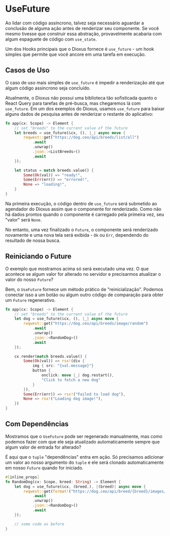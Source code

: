 # UseFuture

Ao lidar com código assíncrono, talvez seja necessário aguardar a conclusão de alguma ação antes de renderizar seu componente. Se você mesmo tivesse que construir essa abstração, provavelmente acabaria com algum espaguete de código com `use_state`.

Um dos Hooks principais que o Dioxus fornece é `use_future` - um hook simples que permite que você ancore em uma tarefa em execução.

## Casos de Uso

O caso de uso mais simples de `use_future` é impedir a renderização até que algum código assíncrono seja concluído.

Atualmente, o Dioxus não possui uma biblioteca tão sofisticada quanto o React Query para tarefas de pré-busca, mas chegaremos lá com `use_future`. Em um dos exemplos do Dioxus, usamos `use_future` para baixar alguns dados de pesquisa antes de renderizar o restante do aplicativo:

```rust
fn app(cx: Scope) -> Element {
    // set "breeds" to the current value of the future
    let breeds = use_future(&cx, (), |_| async move {
        reqwest::get("https://dog.ceo/api/breeds/list/all")
            .await
            .unwrap()
            .json::<ListBreeds>()
            .await
    });

    let status = match breeds.value() {
        Some(Ok(val)) => "ready!",
        Some(Err(err)) => "errored!",
        None => "loading!",
    }
}
```

Na primeira execução, o código dentro de `use_future` será submetido ao agendador do Dioxus assim que o componente for renderizado. Como não há dados prontos quando o componente é carregado pela primeira vez, seu "valor" será `None`.

No entanto, uma vez finalizado o `Future`, o componente será renderizado novamente e uma nova tela será exibida - `Ok` ou `Err`, dependendo do resultado de nossa busca.

## Reiniciando o Future

O exemplo que mostramos acima só será executado uma vez. O que acontece se algum valor for alterado no servidor e precisarmos atualizar o valor do nosso `Future`?

Bem, o `UseFuture` fornece um método prático de "reinicialização". Podemos conectar isso a um botão ou algum outro código de comparação para obter um `Future` regenerativo.

```rust
fn app(cx: Scope) -> Element {
    // set "breeds" to the current value of the future
    let dog = use_future(&cx, (), |_| async move {
        reqwest::get("https://dog.ceo/api/breeds/image/random")
            .await
            .unwrap()
            .json::<RandomDog>()
            .await
    });

    cx.render(match breeds.value() {
        Some(Ok(val)) => rsx!(div {
            img { src: "{val.message}"}
            button {
                onclick: move |_| dog.restart(),
                "Click to fetch a new dog"
            }
        }),
        Some(Err(err)) => rsx!("Failed to load dog"),
        None => rsx!("Loading dog image!"),
    })
}
```

## Com Dependências

Mostramos que o `UseFuture` pode ser regenerado manualmente, mas como podemos fazer com que ele seja atualizado automaticamente sempre que algum valor de entrada for alterado?

É aqui que o `tuple` "dependências" entra em ação. Só precisamos adicionar um valor ao nosso argumento do `tuple` e ele será clonado automaticamente em nosso `Future` quando for iniciado.

```rust
#[inline_props]
fn RandomDog(cx: Scope, breed: String) -> Element {
    let dog = use_future(&cx, (breed,), |(breed)| async move {
        reqwest::get(format!("https://dog.ceo/api/breed/{breed}/images/random"))
            .await
            .unwrap()
            .json::<RandomDog>()
            .await
    });

    // some code as before
}
```
